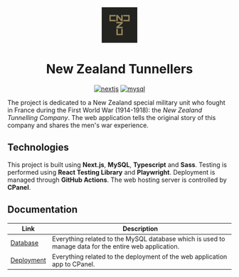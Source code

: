 <div align="center">
    <img width="80" height="80" src="./public/apple-touch-icon-114x114.png"/>
</div>
<h1 align="center">
    New Zealand Tunnellers
</h1>
<p align="center">
    <a href="https://github.com/vercel/next.js">
        <img src="https://img.shields.io/badge/Next-black?style=for-the-badge&logo=next.js&logoColor=white" alt="nextjs"></a>
    <a href="https://www.mysql.com/">
        <img src="https://img.shields.io/badge/mysql-4479A1.svg?style=for-the-badge&logo=mysql&logoColor=white" alt="mysql"></a>
</p>

The project is dedicated to a New Zealand special military unit who fought in France during the First World War (1914-1918): the _New Zealand Tunnelling Company_. The web application tells the original story of this company and shares the men's war experience.

## Technologies

This project is built using **Next.js**, **MySQL**, **Typescript** and **Sass**. Testing is performed using **React Testing Library** and **Playwright**. Deployment is managed through **GitHub Actions**. The web hosting server is controlled by **CPanel**.

## Documentation

| Link                               | Description                                                                                           |
| ---------------------------------- | ----------------------------------------------------------------------------------------------------- |
| [Database](./docs/database.md)     | Everything related to the MySQL database which is used to manage data for the entire web application. |
| [Deployment](./docs/deployment.md) | Everything related to the deployment of the web application app to CPanel.                            |
